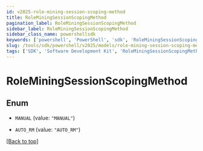 ```yaml
---
id: v2025-role-mining-session-scoping-method
title: RoleMiningSessionScopingMethod
pagination_label: RoleMiningSessionScopingMethod
sidebar_label: RoleMiningSessionScopingMethod
sidebar_class_name: powershellsdk
keywords: ['powershell', 'PowerShell', 'sdk', 'RoleMiningSessionScopingMethod', 'V2025RoleMiningSessionScopingMethod'] 
slug: /tools/sdk/powershell/v2025/models/role-mining-session-scoping-method
tags: ['SDK', 'Software Development Kit', 'RoleMiningSessionScopingMethod', 'V2025RoleMiningSessionScopingMethod']
---
```



# RoleMiningSessionScopingMethod

## Enum


* `MANUAL` (value: `"MANUAL"`)

* `AUTO_RM` (value: `"AUTO_RM"`)


[[Back to top]](#) 

